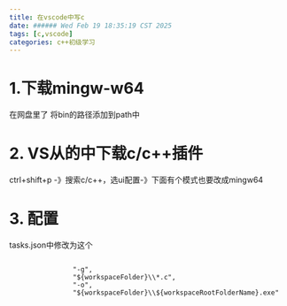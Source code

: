 ```yaml
---
title: 在vscode中写c
date: ###### Wed Feb 19 18:35:19 CST 2025
tags: [c,vscode]
categories: c++初级学习
---
```


# 1.下载mingw-w64
在网盘里了
将bin的路径添加到path中
# 2. VS从的中下载c/c++插件
ctrl+shift+p -》搜索c/c++，选ui配置-》下面有个模式也要改成mingw64
# 3. 配置
tasks.json中修改为这个
```

				"-g",
				"${workspaceFolder}\\*.c",
				"-o",
				"${workspaceFolder}\\${workspaceRootFolderName}.exe"


```